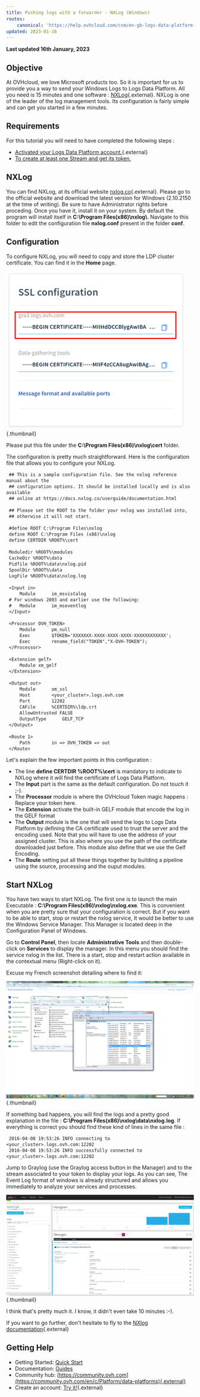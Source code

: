 ```yaml
---
title: Pushing logs with a forwarder - NXLog (Windows)
routes:
    canonical: 'https://help.ovhcloud.com/csm/en-gb-logs-data-platform-windows-nxlog?id=kb_article_view&sysparm_article=KB0050067'
updated: 2023-01-16
---
```


**Last updated 16th January, 2023**

## Objective

At OVHcloud, we love Microsoft products too. So it is important for us to provide you a way to send your Windows Logs to Logs Data Platform. All you need is 15 minutes and one software : [NXLog](http://nxlog.co){.external}. NXLog is one of the leader of the log management tools. Its configuration is fairly simple and can get you started in a few minutes.

## Requirements

For this tutorial you will need to have completed the following steps :

- [Activated your Logs Data Platform account.](https://www.ovh.com/fr/order/express/#/express/review?products=~(~(planCode~'logs-account~productId~'logs))){.external}
- [To create at least one Stream and get its token.](/pages/platform/logs-data-platform/getting_started_quick_start)

## NXLog

You can find NXLog, at its official website [nxlog.co](http://nxlog.co){.external}. Please go to the official website and download the latest version for Windows (2.10.2150 at the time of writing). Be sure to have Administrator rights before proceding. Once you have it, install it on your system. By default the program will install itself in **C:\\Program Files(x86)\\nxlog\\**. Navigate to this folder to edit the configuration file **nxlog.conf** present in the folder **conf**.


## Configuration

To configure NXLog, you will need to copy and store the LDP cluster certificate. You can find it in the **Home** page.

![LDP certificate](images/ssl.png){.thumbnail}

Please put this file under the **C:\\Program Files(x86)\\nxlog\\cert** folder.

The configuration is pretty much straightforward. Here is the configuration file that allows you to configure your NXLog.

```ApacheConf hl_lines="26 36 38"
 ## This is a sample configuration file. See the nxlog reference manual about the
 ## configuration options. It should be installed locally and is also available
 ## online at https://docs.nxlog.co/userguide/documentation.html

 ## Please set the ROOT to the folder your nxlog was installed into,
 ## otherwise it will not start.

 #define ROOT C:\Program Files\nxlog
 define ROOT C:\Program Files (x86)\nxlog
 define CERTDIR %ROOT%\cert

 Moduledir %ROOT%\modules
 CacheDir %ROOT%\data
 Pidfile %ROOT%\data\nxlog.pid
 SpoolDir %ROOT%\data
 LogFile %ROOT%\data\nxlog.log

 <Input in>
     Module      im_msvistalog
 # For windows 2003 and earlier use the following:
 #   Module      im_mseventlog
 </Input>

 <Processor OVH_TOKEN>
     Module      pm_null
     Exec        $TOKEN='XXXXXXX-XXXX-XXXX-XXXX-XXXXXXXXXXXX';
     Exec        rename_field("TOKEN","X-OVH-TOKEN");
 </Processor>

 <Extension gelf>
     Module xm_gelf
 </Extension>

 <Output out>
     Module      om_ssl
     Host        <your_cluster>.logs.ovh.com
     Port        12202
     CAFile      %CERTDIR%\ldp.crt
     AllowUntrusted FALSE
     OutputType      GELF_TCP
 </Output>

 <Route 1>
     Path        in => OVH_TOKEN => out
 </Route>
```

Let's explain the few important points in this configuration :

- The line **define CERTDIR %ROOT%\cert** is mandatory to indicate to NXLog where it will find the certificate of Logs Data Platform.
- The **Input** part is the same as the default configuration. Do not touch it ;-).
- The **Processor** module is where the OVHcloud Token magic happens : Replace your token here.
- The **Extension** activate the built-in GELF module that encode the log in the GELF format
- The **Output** module is the one that will send the logs to Logs Data Platform by defining the CA certificate used to trust the server and the encoding used. Note that you will have to use the address of your assigned cluster. This is also where you use the path of the certificate downloaded just before. This module also define that we use the Gelf Encoding.
- The **Route** setting put all these things together by building a pipeline using the source, processing and the ouput modules.

## Start NXLog

You have two ways to start NXLog. The first one is to launch the main Executable : **C:\Program Files(x86)\nxlog\nxlog.exe**. This is convenient when you are pretty sure that your configuration is correct. But if you want to be able to start, stop or restart the nxlog service, It would be better to use the Windows Service Manager. This Manager is located deep in the Configuration Panel of Windows.

Go to **Control Panel**, then locate **Administrative Tools** and then double-click on **Services** to display the manager. In this menu you should find the service nxlog in the list. There is a start, stop and restart action available in the contextual menu (Right-click on it).

Excuse my French screenshot detailing where to find it:

![Restart Screenshot](images/panel_config.png){.thumbnail}

If something bad happens, you will find the logs and a pretty good explanation in the file : **C:\Program Files(x86)\nxlog\data\nxlog.log**. If everything is correct you should find these kind of lines in the same file :

```text
 2016-04-08 19:53:26 INFO connecting to <your_cluster>.logs.ovh.com:12202
 2016-04-08 19:53:26 INFO successfully connected to <your_cluster>.logs.ovh.com:12202
```

Jump to Graylog (use the Graylog access button in the Manager) and to the stream associated to your token to display your logs. As you can see, The Event Log format of windows is already structured and allows you immediately to analyze your services and processes.

![Graylog Screenshot](images/graylog.png){.thumbnail}

I think that's pretty much it. I know, it didn't even take 10 minutes :-).

If you want to go further, don't hesitate to fly to the [NXlog documentation](https://docs.nxlog.co/userguide/documentation.html){.external}

## Getting Help

- Getting Started: [Quick Start](/pages/platform/logs-data-platform/getting_started_quick_start)
- Documentation: [Guides](/products/public-cloud-data-platforms-logs-data-platform)
- Community hub: [https://community.ovh.com](https://community.ovh.com/en/c/Platform/data-platforms){.external}
- Create an account: [Try it!](https://www.ovh.com/fr/order/express/#/express/review?products=~(~(planCode~'logs-account~productId~'logs))){.external}

